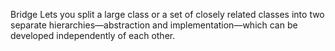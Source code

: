Bridge 
Lets you split a large class or a set of closely related classes into two separate hierarchies—abstraction and implementation—which can be developed independently of each other.
